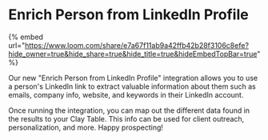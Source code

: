 # Enrich Person from LinkedIn Profile

{% embed url="https://www.loom.com/share/e7a67f11ab9a42ffb42b28f3106c8efe?hide_owner=true&hide_share=true&hide_title=true&hideEmbedTopBar=true" %}

Our new "Enrich Person from LinkedIn Profile" integration allows you to use a person's LinkedIn link to extract valuable information about them such as emails, company info, website, and keywords in their LinkedIn account.&#x20;

Once running the integration, you can map out the different data found in the results to your Clay Table. This info can be used for client outreach, personalization, and more. Happy prospecting!

